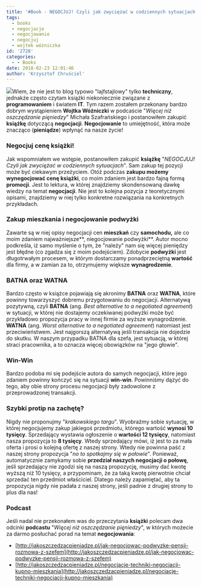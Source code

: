```yaml
---
title: '#Book - NEGOCJUJ! Czyli jak zwyciężać w codziennych sytuacjach'
tags:
  - books
  - negocjacje
  - negocjowanie
  - negocjuj
  - wojtek wóżniczka
id: '2728'
categories:
  - - Books
date: 2018-02-23 12:01:46
author: 'Krzysztof Chruściel'
---
```


![](http://codecouple.pl/wp-content/uploads/2018/02/negocjuc.png)Wiem, że nie jest to blog typowo "lajfstajlowy" tylko **techniczny**, jednakże często czytam książki niekoniecznie związane z **programowaniem** i światem **IT**. Tym razem zostałem przekonany bardzo dobrym wystąpieniem **Wojtka Wóźniczki** w podcaście "_Więcej niż oszczędzanie pięniedzy_" Michała Szafrańskiego i postanowiłem zakupić **książkę** dotyczącą **negocjacji**. **Negocjowanie** to umiejętność, która może znacząco (**pieniądze**) wpłynąć na nasze życie!
<!-- more -->
### Negocjuj cenę książki!

Jak wspomniałem we wstępie, postanowiłem zakupić **książkę** "_NEGOCJUJ! Czyli jak zwyciężać w codziennych sytuacjach_". Sam zakup tej pozycji może być ciekawym przeżyciem. Otóż podczas **zakupu możemy wynegocjować cenę książki**, co moim zdaniem jest bardzo fajną formą **promocji**. Jest to lektura, w której znajdziemy skondensowaną dawkę wiedzy na temat **negocjacji**. Nie jest to kolejna pozycja z teoretycznymi opisami, znajdziemy w niej tylko konkretne rozwiązania na konkretnych przykładach.

### Zakup mieszkania i negocjowanie podwyżki

Zawarte są w niej opisy negocjacji cen **mieszkań** czy **samochodu,** ale co moim zdaniem najważniejsze**, niegocjowanie podwyżki**. Autor mocno podkreśla, iż samo myślenie o tym, że "należy" nam się więcej pieniędzy jest błędne (co zgadza się z moim podejściem). Zdobycie **podwyżki** jest długotrwałym procesem, w którym dostarczamy ponadprzeciętną **wartość** dla firmy, a w zamian za to, otrzymujemy większe **wynagrodzenie**.

### BATNA oraz WATNA

Bardzo często w książce pojawiają się akronimy **BATNA** oraz **WATNA**, które powinny towarzyszyć dobremu przygotowaniu do negocjacji. Alternatywą pozytywną, czyli **BATNA** (ang. _Best alternative to a negotiated agreement_) w sytuacji, w której nie dostajemy oczekiwanej podwyżki może być przykładowo propozycja pracy w innej firmie za wyższe wynagrodzenie. **WATNA** (ang. _Worst alternative to a negotiated agreement_) natomiast jest przeciwieństwem. Jest najgorszą alternatywą jeśli transakcja nie dojedzie do skutku. W naszym przypadku BATNA dla szefa, jest sytuacją, w której straci pracownika, a to oznacza więcej obowiązków na "jego głowie".

### Win-Win

Bardzo podoba mi się podejście autora do samych negocjacji, które jego zdaniem powinny kończyć się na sytuacji **win-win**. Powinniśmy dążyć do tego, aby obie strony procesu negocjacji były zadowolone z przeprowadzonej transakcji.

### Szybki protip na zachętę?

Nigdy nie proponujmy "_krakowskiego targu_". Wyobraźmy sobie sytuację, w której negocjujemy zakup jakiegoś przedmiotu, którego wartość **wynosi 10 tysięcy**. Sprzedający  wystawia ogłoszenie o **wartości 12 tysięcy**, natomiast nasza propozycja to **8 tysięcy**. Wtedy sprzedający mówi, iż jest to za mała oferta i prosi o kolejną ofertę z naszej strony. Wtedy nie powinna paść z naszej strony propozycja "_no to spotkajmy się w połowie_". Ponieważ, automatycznie zamykamy sobie **przedział naszych negocjacji o połowę**, jeśli sprzedający nie zgodzi się na naszą propozycję, musimy dać kwotę wyższą niż 10 tysięcy, a przypominam, że za taką kwotę pierwotnie chciał sprzedać ten przedmiot właściciel. Dlatego należy zapamiętać, aby ta propozycja nigdy nie padała z naszej strony, jeśli padnie z drugiej strony to plus dla nas!

### Podcast

Jeśli nadal nie przekonałem was do przeczytania **książki** polecam dwa odcinki **podcastu** "_Więcej niż oszczędzanie pięniedzy_", w których możecie za darmo posłuchać porad na temat **negocjowania**:

*   [http://jakoszczedzacpieniadze.pl/jak-negocjowac-podwyzke-pensji-rozmowa-z-szefem](http://jakoszczedzacpieniadze.pl/jak-negocjowac-podwyzke-pensji-rozmowa-z-szefem)
*   [http://jakoszczedzacpieniadze.pl/negocjacje-techniki-negocjacji-kupno-mieszkania](http://jakoszczedzacpieniadze.pl/negocjacje-techniki-negocjacji-kupno-mieszkania)
